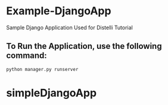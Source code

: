 # Example-DjangoApp
Sample Django Application Used for Distelli Tutorial 
## To Run the Application, use the following command:
  
    python manager.py runserver
# simpleDjangoApp
